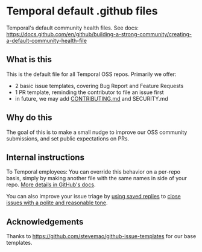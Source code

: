 # Temporal default .github files

Temporal's default community health files. See docs: https://docs.github.com/en/github/building-a-strong-community/creating-a-default-community-health-file


## What is this

This is the default file for all Temporal OSS repos. Primarily we offer:

- 2 basic issue templates, covering Bug Report and Feature Requests
- 1 PR template, reminding the contributor to file an issue first
- in future, we may add [CONTRIBUTING.md](https://github.com/OctoPrint/OctoPrint/blob/master/CONTRIBUTING.md?WT.mc_id=-blog-scottha) and SECURITY.md


## Why do this

The goal of this is to make a small nudge to improve our OSS community submissions, and set public expectations on PRs.

## Internal instructions

To Temporal employees: You can override this behavior on a per-repo basis, simply by making another file with the same names in side of your repo. [More details in GitHub's docs](https://docs.github.com/en/github/building-a-strong-community/creating-a-default-community-health-file).

You can also improve your issue triage by [using saved replies](https://docs.github.com/en/github/writing-on-github/creating-a-saved-reply) to [close issues with a polite and reasonable tone](https://blog.jessfraz.com/post/the-art-of-closing/).


## Acknowledgements

Thanks to https://github.com/stevemao/github-issue-templates for our base templates.
